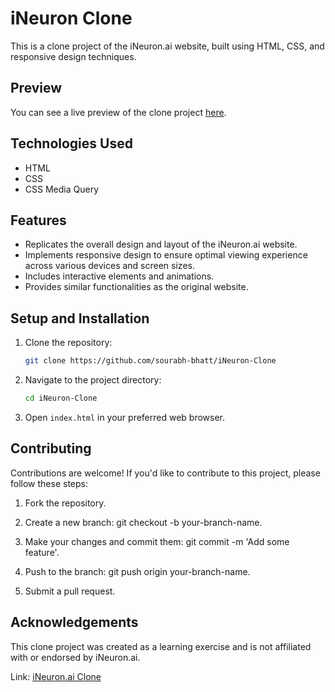 # iNeuron Clone

This is a clone project of the iNeuron.ai website, built using HTML, CSS, and responsive design techniques.

## Preview

You can see a live preview of the clone project [here]().

## Technologies Used

- HTML
- CSS
- CSS Media Query

## Features

- Replicates the overall design and layout of the iNeuron.ai website.
- Implements responsive design to ensure optimal viewing experience across various devices and screen sizes.
- Includes interactive elements and animations.
- Provides similar functionalities as the original website.

## Setup and Installation

1. Clone the repository:

   ```bash
   git clone https://github.com/sourabh-bhatt/iNeuron-Clone
   ```

2. Navigate to the project directory:

   ```bash
   cd iNeuron-Clone
   ```

3. Open `index.html` in your preferred web browser.

## Contributing

Contributions are welcome! If you'd like to contribute to this project, please follow these steps:

1. Fork the repository.

2. Create a new branch: git checkout -b your-branch-name.

3. Make your changes and commit them: git commit -m 'Add some feature'.

4. Push to the branch: git push origin your-branch-name.

5. Submit a pull request.

## Acknowledgements

This clone project was created as a learning exercise and is not affiliated with or endorsed by iNeuron.ai.

Link: [iNeuron.ai Clone]()
